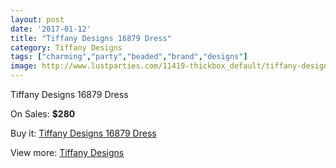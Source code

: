 ```yaml
---
layout: post
date: '2017-01-12'
title: "Tiffany Designs 16879 Dress"
category: Tiffany Designs
tags: ["charming","party","beaded","brand","designs"]
image: http://www.lustparties.com/11419-thickbox_default/tiffany-designs-16879-dress.jpg
---
```

Tiffany Designs 16879 Dress

On Sales: **$280**
<a href="https://www.lustparties.com/en/tiffany-designs/4105-tiffany-designs-16879-dress.html"><amp-img layout="responsive" width="600" height="600" src="//www.lustparties.com/11419-thickbox_default/tiffany-designs-16879-dress.jpg" alt="Tiffany Designs 16879 Dress 0" /></a>
<a href="https://www.lustparties.com/en/tiffany-designs/4105-tiffany-designs-16879-dress.html"><amp-img layout="responsive" width="600" height="600" src="//www.lustparties.com/11420-thickbox_default/tiffany-designs-16879-dress.jpg" alt="Tiffany Designs 16879 Dress 1" /></a>
<a href="https://www.lustparties.com/en/tiffany-designs/4105-tiffany-designs-16879-dress.html"><amp-img layout="responsive" width="600" height="600" src="//www.lustparties.com/11421-thickbox_default/tiffany-designs-16879-dress.jpg" alt="Tiffany Designs 16879 Dress 2" /></a>

Buy it: [Tiffany Designs 16879 Dress](https://www.lustparties.com/en/tiffany-designs/4105-tiffany-designs-16879-dress.html "Tiffany Designs 16879 Dress")

View more: [Tiffany Designs](https://www.lustparties.com/en/19-tiffany-designs "Tiffany Designs")